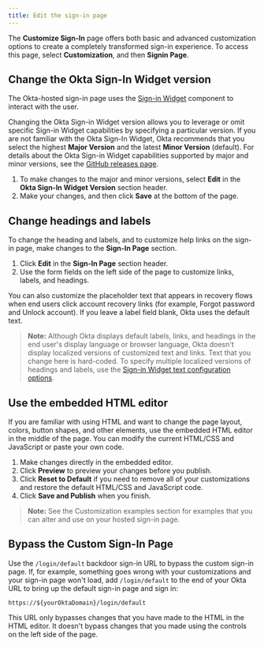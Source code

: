 ```yaml
---
title: Edit the sign-in page
---
```

The **Customize Sign-In** page offers both basic and advanced customization options to create a completely transformed sign-in experience. To access this page, select **Customization**, and then **Signin Page**.

## Change the Okta Sign-In Widget version
The Okta-hosted sign-in page uses the [Sign-in Widget](https://github.com/okta/okta-signin-widget) component to interact with the user.

Changing the Okta Sign-in Widget version allows you to leverage or omit specific Sign-in Widget capabilities by specifying a particular version. If you are not familiar with the Okta Sign-In Widget, Okta recommends that you select the highest **Major Version** and the latest **Minor Version** (default). For details about the Okta Sign-in Widget capabilities supported by major and minor versions, see the [GitHub releases page](https://github.com/okta/okta-signin-widget/releases).

1. To make changes to the major and minor versions, select **Edit** in the **Okta Sign-In Widget Version** section header.
2. Make your changes, and then click **Save** at the bottom of the page.

## Change headings and labels
To change the heading and labels, and to customize help links on the sign-in page, make changes to the **Sign-In Page** section. 

1. Click **Edit** in the **Sign-In Page** section header.
2. Use the form fields on the left side of the page to customize links, labels, and headings. 

You can also customize the placeholder text that appears in recovery flows when end users click account recovery links (for example, Forgot password and Unlock account). If you leave a label field blank, Okta uses the default text. 

> **Note:** Although Okta displays default labels, links, and headings in the end user's display language or browser language, Okta doesn't display localized versions of customized text and links. Text that you change here is hard-coded. To specify multiple localized versions of headings and labels, use the [Sign-in Widget text configuration options](https://github.com/okta/okta-signin-widget/#language-and-text). 

## Use the embedded HTML editor
If you are familiar with using HTML and want to change the page layout, colors, button shapes, and other elements, use the embedded HTML editor in the middle of the page. You can modify the current HTML/CSS and JavaScript or paste your own code.

1. Make changes directly in the embedded editor. 
2. Click **Preview** to preview your changes before you publish.
3. Click **Reset to Default** if you need to remove all of your customizations and restore the default HTML/CSS and JavaScript code. 
4. Click **Save and Publish** when you finish.

> **Note:** See the <GuideLink link="../customization-examples">Customization examples</GuideLink> section for examples that you can alter and use on your hosted sign-in page.

## Bypass the Custom Sign-In Page
Use the `/login/default` backdoor sign-in URL to bypass the custom sign-in page. If, for example, something goes wrong with your customizations and your sign-in page won't load, add `/login/default` to the end of your Okta URL to bring up the default sign-in page and sign in:

`https://${yourOktaDomain}/login/default`

This URL only bypasses changes that you have made to the HTML in the HTML editor. It doesn't bypass changes that you made using the controls on the left side of the page.

<NextSectionLink/>
